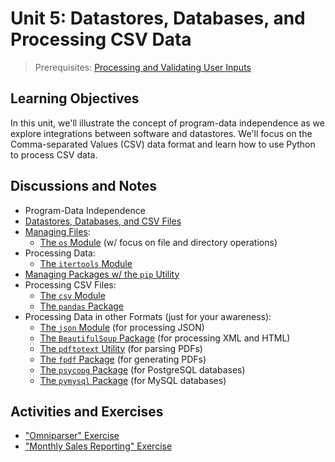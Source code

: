 
# Unit 5: Datastores, Databases, and Processing CSV Data

> Prerequisites: [Processing and Validating User Inputs](unit-4.md)

## Learning Objectives

In this unit, we'll illustrate the concept of program-data independence as we explore integrations between software and datastores. We'll focus on the Comma-separated Values (CSV) data format and learn how to use Python to process CSV data.

## Discussions and Notes

  + Program-Data Independence
  + [Datastores, Databases, and CSV Files](/notes/info-systems/datastores.md)
  + [Managing Files](/notes/python/file-management.md):
    + [The `os` Module](/notes/python/modules/os.md#file-operations) (w/ focus on file and directory operations)
  + Processing Data:
    + [The `itertools` Module](/notes/python/modules/itertools.md)
  + [Managing Packages w/ the `pip` Utility](/notes/clis/pip.md)
  + Processing CSV Files:
    + [The `csv` Module](/notes/python/modules/csv.md)
    + [The `pandas` Package](/notes/python/packages/pandas.md)
  + Processing Data in other Formats (just for your awareness):
    + [The `json` Module](/notes/python/modules/json.md) (for processing JSON)
    + [The `BeautifulSoup` Package](/notes/python/packages/beautifulsoup.md) (for processing XML and HTML)
    + [The `pdftotext` Utility](/notes/clis/pdftotext.md) (for parsing PDFs)
    + [The `fpdf` Package](/notes/python/packages/fpdf.md) (for generating PDFs)
    + [The `psycopg` Package](/notes/python/packages/psycopg.md) (for PostgreSQL databases)
    + [The `pymysql` Package](/notes/python/packages/pymysql.md) (for MySQL databases)

## Activities and Exercises

  + ["Omniparser" Exercise](/exercises/omniparser/README.md)
  + ["Monthly Sales Reporting" Exercise](/exercises/monthly-sales-reporting/README.md)
